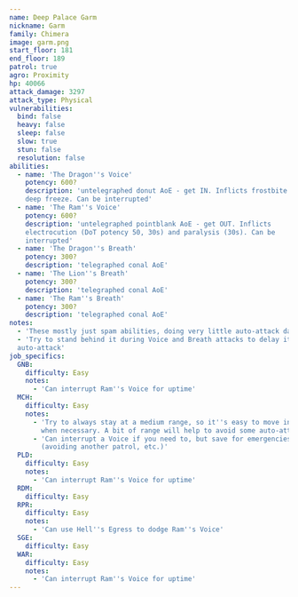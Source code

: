 ```yaml
---
name: Deep Palace Garm
nickname: Garm
family: Chimera
image: garm.png
start_floor: 181
end_floor: 189
patrol: true
agro: Proximity
hp: 40066
attack_damage: 3297
attack_type: Physical
vulnerabilities:
  bind: false
  heavy: false
  sleep: false
  slow: true
  stun: false
  resolution: false
abilities:
  - name: 'The Dragon''s Voice'
    potency: 600?
    description: 'untelegraphed donut AoE - get IN. Inflicts frostbite and
    deep freeze. Can be interrupted'
  - name: 'The Ram''s Voice'
    potency: 600?
    description: 'untelegraphed pointblank AoE - get OUT. Inflicts
    electrocution (DoT potency 50, 30s) and paralysis (30s). Can be
    interrupted'
  - name: 'The Dragon''s Breath'
    potency: 300?
    description: 'telegraphed conal AoE'
  - name: 'The Lion''s Breath'
    potency: 300?
    description: 'telegraphed conal AoE'
  - name: 'The Ram''s Breath'
    potency: 300?
    description: 'telegraphed conal AoE'
notes:
  - 'These mostly just spam abilities, doing very little auto-attack damage'
  - 'Try to stand behind it during Voice and Breath attacks to delay its next
  auto-attack'
job_specifics:
  GNB:
    difficulty: Easy
    notes:
      - 'Can interrupt Ram''s Voice for uptime'
  MCH:
    difficulty: Easy
    notes:
      - 'Try to always stay at a medium range, so it''s easy to move in or out
        when necessary. A bit of range will help to avoid some auto-attacks too'
      - 'Can interrupt a Voice if you need to, but save for emergencies
        (avoiding another patrol, etc.)'
  PLD:
    difficulty: Easy
    notes:
      - 'Can interrupt Ram''s Voice for uptime'
  RDM:
    difficulty: Easy
  RPR:
    difficulty: Easy
    notes:
      - 'Can use Hell''s Egress to dodge Ram''s Voice'
  SGE:
    difficulty: Easy
  WAR:
    difficulty: Easy
    notes:
      - 'Can interrupt Ram''s Voice for uptime'
---
```

